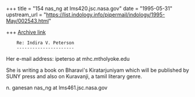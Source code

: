 +++
title = "154 nas_ng at lms420.jsc.nasa.gov"
date = "1995-05-31"
upstream_url = "https://list.indology.info/pipermail/indology/1995-May/002543.html"

+++
[Archive link](https://list.indology.info/pipermail/indology/1995-May/002543.html)



        Re: Indira V. Peterson
        ----------------------

Her e-mail address: ipeterso at mhc.mtholyoke.edu

She is writing a book on Bharavi's Kiratarjuniyam which will 
be published by SUNY press and also on Kuravanji, a tamil
literary genre. 

n. ganesan
nas_ng at lms461.jsc.nasa.gov






